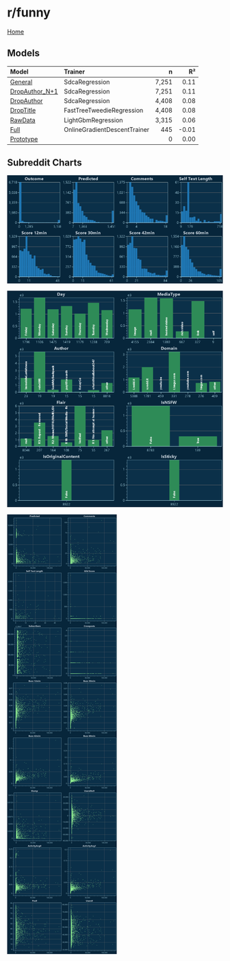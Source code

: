 # r/funny

[Home](../index.md)

## Models

|Model|Trainer|n|R²|
|:---|:---|---:|---:|
|[General](models/hunch_funny_General.md)|SdcaRegression|7,251|0.11|
|[DropAuthor_N+1](models/hunch_funny_DropAuthor_N+1.md)|SdcaRegression|7,251|0.11|
|[DropAuthor](models/hunch_funny_DropAuthor.md)|SdcaRegression|4,408|0.08|
|[DropTitle](models/hunch_funny_DropTitle.md)|FastTreeTweedieRegression|4,408|0.08|
|[RawData](models/hunch_funny_RawData.md)|LightGbmRegression|3,315|0.06|
|[Full](models/hunch_funny_Full.md)|OnlineGradientDescentTrainer|445|-0.01|
|[Prototype](models/hunch_funny_Prototype.md)||0|0.00|

## Subreddit Charts

![r/funny Distributions](../images/hunch_funny_Distributions.png "r/funny Distributions")

![r/funny Categorical](../images/hunch_funny_Catagorical.png "r/funny Categorical")

![r/funny Correlation](../images/hunch_funny_Correlations.png "r/funny Correlation")

